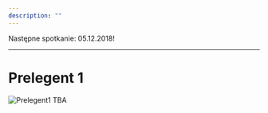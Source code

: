 ```yaml
---
description: ""
---
```


Następne spotkanie: 05.12.2018!

---
Prelegent 1
===========
![Prelegent1](https://placehold.it/300x300) TBA
